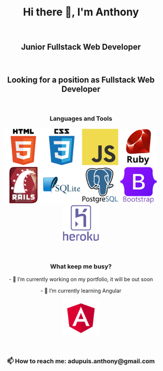 <h1 align="center"><strong>Hi there 👋, I'm Anthony</strong></h1>
<br>
<h2 align="center">Junior Fullstack Web Developer</h2>
<br>
<h2 align="center">Looking for a position as Fullstack Web Developer</h2>
<br>
<h3 align="center"><strong>Languages and Tools</strong></h3>
<p align="center" dir="auto">
  <a  href="https://developer.mozilla.org/fr/docs/Web/HTML" rel="nofollow"><img src="https://raw.githubusercontent.com/devicons/devicon/6910f0503efdd315c8f9b858234310c06e04d9c0/icons/html5/html5-original-wordmark.svg" alt="html5" width="100" height="100"></a>
  <a  href="https://developer.mozilla.org/fr/docs/Web/CSS" rel="nofollow"><img src="https://raw.githubusercontent.com/devicons/devicon/6910f0503efdd315c8f9b858234310c06e04d9c0/icons/css3/css3-original-wordmark.svg" alt="css3" width="100" height="100"></a>
  <a  href="https://developer.mozilla.org/fr/docs/Web/JavaScript" rel="nofollow"><img src="https://raw.githubusercontent.com/devicons/devicon/6910f0503efdd315c8f9b858234310c06e04d9c0/icons/javascript/javascript-original.svg" alt="javascript" width="100" height="100"></a>
  <a  href="https://www.ruby-lang.org/fr/" rel="nofollow"><img src="https://raw.githubusercontent.com/devicons/devicon/6910f0503efdd315c8f9b858234310c06e04d9c0/icons/ruby/ruby-original-wordmark.svg" alt="ruby" width="100" height="100"></a>
  <a  href="https://rubyonrails.org/" rel="nofollow"><img src="https://raw.githubusercontent.com/devicons/devicon/6910f0503efdd315c8f9b858234310c06e04d9c0/icons/rails/rails-original-wordmark.svg" alt="rails" width="100" height="100"></a>
  <a  href="https://www.sqlite.org/" rel="nofollow"><img src="https://raw.githubusercontent.com/devicons/devicon/6910f0503efdd315c8f9b858234310c06e04d9c0/icons/sqlite/sqlite-original-wordmark.svg" alt="sqlite" width="100" height="100"></a>
  <a  href="https://www.postgresql.org/" rel="nofollow"><img src="https://raw.githubusercontent.com/devicons/devicon/6910f0503efdd315c8f9b858234310c06e04d9c0/icons/postgresql/postgresql-original-wordmark.svg" alt="postgresql" width="100" height="100"></a>
  <a  href="https://getbootstrap.com/" rel="nofollow"><img src="https://raw.githubusercontent.com/devicons/devicon/6910f0503efdd315c8f9b858234310c06e04d9c0/icons/bootstrap/bootstrap-original-wordmark.svg" alt="bootstrap" width="100" height="100"></a>
  <a  href="https://www.heroku.com/home" rel="nofollow"><img src="https://raw.githubusercontent.com/devicons/devicon/6910f0503efdd315c8f9b858234310c06e04d9c0/icons/heroku/heroku-original-wordmark.svg" alt="heroku" width="100" height="100"></a>
</p>
<br>
<h3 align="center"><strong>What keep me busy?</strong></h3>
<p align="center">- 🔭 I’m currently working on my portfolio, it will be out soon</p>
<p align="center">- 🌱 I’m currently learning Angular</p>
<p align="center"><a  href="https://angular.io/"><img src="https://raw.githubusercontent.com/devicons/devicon/6910f0503efdd315c8f9b858234310c06e04d9c0/icons/angular/angular-original.svg" alt="angular" width="100" height="100"></a></p>
<br>
<h3 align="center"><strong>📫 How to reach me:</strong>  adupuis.anthony@gmail.com</h3>
